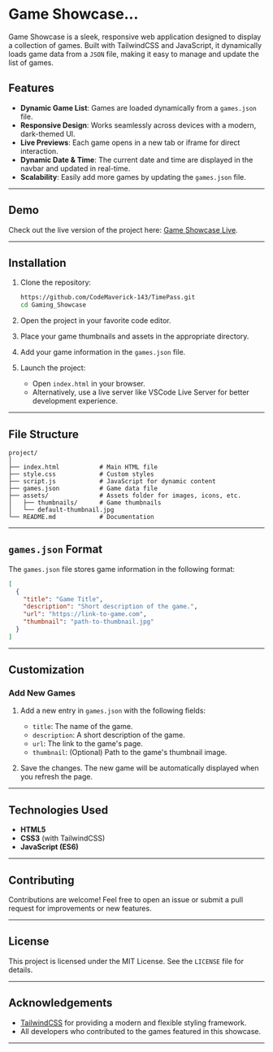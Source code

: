 # Game Showcase...

Game Showcase is a sleek, responsive web application designed to display a collection of games. Built with TailwindCSS and JavaScript, it dynamically loads game data from a `JSON` file, making it easy to manage and update the list of games.

## Features

- **Dynamic Game List**: Games are loaded dynamically from a `games.json` file.
- **Responsive Design**: Works seamlessly across devices with a modern, dark-themed UI.
- **Live Previews**: Each game opens in a new tab or iframe for direct interaction.
- **Dynamic Date & Time**: The current date and time are displayed in the navbar and updated in real-time.
- **Scalability**: Easily add more games by updating the `games.json` file.

---

## Demo

Check out the live version of the project here: [Game Showcase Live](https://gaming-seven-lac.vercel.app/).

---

## Installation

1. Clone the repository:
   ```bash
   https://github.com/CodeMaverick-143/TimePass.git
   cd Gaming_Showcase
   ```

2. Open the project in your favorite code editor.

3. Place your game thumbnails and assets in the appropriate directory.

4. Add your game information in the `games.json` file.

5. Launch the project:
   - Open `index.html` in your browser.
   - Alternatively, use a live server like VSCode Live Server for better development experience.

---

## File Structure

```plaintext
project/
│
├── index.html           # Main HTML file
├── style.css            # Custom styles
├── script.js            # JavaScript for dynamic content
├── games.json           # Game data file
├── assets/              # Assets folder for images, icons, etc.
│   ├── thumbnails/      # Game thumbnails
│   └── default-thumbnail.jpg
└── README.md            # Documentation
```

---

## `games.json` Format

The `games.json` file stores game information in the following format:

```json
[
  {
    "title": "Game Title",
    "description": "Short description of the game.",
    "url": "https://link-to-game.com",
    "thumbnail": "path-to-thumbnail.jpg"
  }
]
```

---

## Customization

### Add New Games

1. Add a new entry in `games.json` with the following fields:
   - `title`: The name of the game.
   - `description`: A short description of the game.
   - `url`: The link to the game's page.
   - `thumbnail`: (Optional) Path to the game's thumbnail image.

2. Save the changes. The new game will be automatically displayed when you refresh the page.

---

## Technologies Used

- **HTML5**
- **CSS3** (with TailwindCSS)
- **JavaScript (ES6)**

---

## Contributing

Contributions are welcome! Feel free to open an issue or submit a pull request for improvements or new features.

---

## License

This project is licensed under the MIT License. See the `LICENSE` file for details.

---

## Acknowledgements

- [TailwindCSS](https://tailwindcss.com) for providing a modern and flexible styling framework.
- All developers who contributed to the games featured in this showcase.

--------
